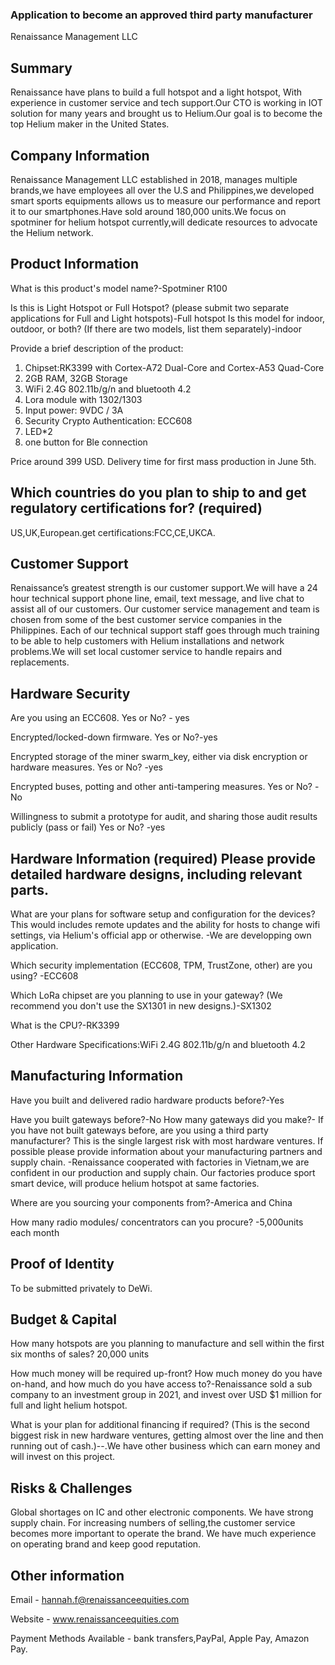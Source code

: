 ### Application to become an approved third party manufacturer
Renaissance Management LLC 

## Summary

Renaissance have plans to build a full hotspot and a light hotspot, With experience in customer service and tech support.Our CTO is working in IOT solution for many years and brought us to Helium.Our goal is to become the top Helium maker in the United States.

## Company Information

Renaissance Management LLC established in 2018, manages multiple brands,we have employees all over the U.S and Philippines,we developed smart sports equipments allows us to measure our performance and report it to our smartphones.Have sold around 180,000 units.We focus on spotminer for helium hotspot currently,will dedicate resources to advocate the Helium network.

## Product Information

What is this product's model name?-Spotminer R100

Is this is Light Hotspot or Full Hotspot? (please submit two separate applications for Full and Light hotspots)-Full hotspot
Is this model for indoor, outdoor, or both? (If there are two models, list them separately)-indoor

Provide a brief description of the product:
1) Chipset:RK3399 with Cortex-A72 Dual-Core and Cortex-A53 Quad-Core
2) 2GB RAM, 32GB Storage
3) WiFi 2.4G 802.11b/g/n and bluetooth 4.2
4) Lora module with 1302/1303
2) Input power: 9VDC / 3A
5) Security Crypto Authentication: ECC608
6) LED*2
7) one button for Ble connection

Price around 399 USD.
Delivery time for first mass production in June 5th.

## Which countries do you plan to ship to and get regulatory certifications for? (required)
US,UK,European.get certifications:FCC,CE,UKCA.


## Customer Support

Renaissance’s greatest strength is our customer support.We will have a 24 hour technical support phone line, email, text message, and live chat to assist all of our customers. Our customer service management and team is chosen from some of the best customer service companies in the Philippines. Each of our technical support staff goes through much training to be able to help customers with Helium installations and network problems.We will set local customer service to handle repairs and replacements.


## Hardware Security

Are you using an ECC608. Yes or No? - yes 

Encrypted/locked-down firmware. Yes or No?-yes

Encrypted storage of the miner swarm_key, either via disk encryption or hardware measures. Yes or No? -yes

Encrypted buses, potting and other anti-tampering measures. Yes or No? -No

Willingness to submit a prototype for audit, and sharing those audit results publicly (pass or fail) Yes or No? -yes

## Hardware Information (required) Please provide detailed hardware designs, including relevant parts.

What are your plans for software setup and configuration for the devices? This would includes remote updates and the ability for hosts to change wifi settings, via Helium's official app or otherwise. -We are developping own application.

Which security implementation (ECC608, TPM, TrustZone, other) are you using? -ECC608

Which LoRa chipset are you planning to use in your gateway? (We recommend you don't use the SX1301 in new designs.)-SX1302

What is the CPU?-RK3399

Other Hardware Specifications:WiFi 2.4G 802.11b/g/n and bluetooth 4.2

## Manufacturing Information

Have you built and delivered radio hardware products before?-Yes

Have you built gateways before?-No
How many gateways did you make?-
If you have not built gateways before, are you using a third party manufacturer? This is the single largest risk with most hardware ventures. If possible please provide information about your manufacturing partners and supply chain.
 -Renaissance cooperated with factories in Vietnam,we are confident in our production and supply chain. Our factories produce sport smart device, will produce helium hotspot at same factories.

Where are you sourcing your components from?-America and China

How many radio modules/ concentrators can you procure? -5,000units each month

## Proof of Identity

To be submitted privately to DeWi.

## Budget & Capital

How many hotspots are you planning to manufacture and sell within the first six months of sales? 20,000 units

How much money will be required up-front? How much money do you have on-hand, and how much do you have access to?-Renaissance sold a sub company to an investment group in 2021, and invest over USD $1 million for full and light helium hotspot.

What is your plan for additional financing if required? (This is the second biggest risk in new hardware ventures, getting almost over the line and then running out of cash.)--.We have other business which can earn money and will invest on this project. 

## Risks & Challenges

Global shortages on IC and other electronic components. We have strong supply chain. For increasing numbers of selling,the customer service becomes more important to operate the brand. We have much experience on operating brand and keep good reputation.

## Other information

Email - hannah.f@renaissanceequities.com 

Website - www.renaissanceequities.com

Payment Methods Available - bank transfers,PayPal, Apple Pay, Amazon Pay.
